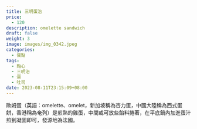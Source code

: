 ```yaml
---
title: 三明蛋治
price:
  - 120
description: omelette sandwich
draft: false
weight: 3
image: images/img_0342.jpeg
categories:
  - 餐點
tags:
  - 點心
  - 三明治
  - 蛋
  - 吐司
date: 2023-08-11T23:15:09+08:00
---
```

歐姆蛋（英語：omelette、omelet，新加坡稱為杏力蛋，中國大陸稱為西式蛋餅，香港稱為奄列）是煎熟的雞蛋，中間或可放些餡料捲著，在平底鍋內加進蛋汁煎到凝固即可，發源地為法國。